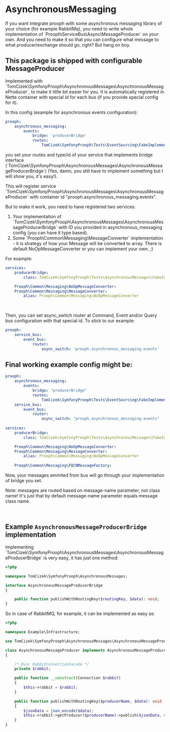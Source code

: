 # AsynchronousMessaging

<p>
    If you want integrate prooph with some asynchronous messaging library
    of your choice (for example RabbitMq),
    you need to write whole implementation of `Prooph\ServiceBus\Async\MessageProducer` on your own. 
    And you need to make it so that you can configure what message to what producer/exchange should go, right?
    But hang on boy.
</p>

## This package is shipped with configurable MessageProducer
<p>
    Implemented with 
    `TomCizek\SymfonyProoph\AsynchronousMessages\AsynchronousMessageProducer`,
    to make it little bit easier for you. It is automatically 
    registered in Nette container with special id for each bus (if you provide 
    special config for it).
</p>

<p>
    In this config (example for asynchronous events configuration):
</p>

```yaml
prooph:
    asynchronous_messaging:
        events:
            bridge: 'producerBridge'
            routes:
                TomCizek\SymfonyProoph\Tests\EventSourcing\FakeImplementations\TestAggregateCreated: producerRouteKey
```

<p>
    you set your routes and type/id of your service that implements bridge interface 
    (`TomCizek\SymfonyProoph\AsynchronousMessages\AsynchronousMessageProducerBridge`)
    (Yes, damn, you still have to implement something but I will show you, it's easy!).
</p>

<p>
    This will register service `TomCizek\SymfonyProoph\AsynchronousMessages\AsynchronousMessageProducer` 
    with container id "prooph.asynchronous_messaging.events".
</p>

<p>
    But to make it work, you need to have registered two services:
</p>
<ol>
    <li>
        Your implementation of `TomCizek\SymfonyProoph\AsynchronousMessages\AsynchronousMessageProducerBridge` 
        with ID you provided in asynchronous_messaging config (you can have it type based).
    </li>
    <li>
        Some `Prooph\Common\Messaging\MessageConverter` implementation - it is strategy of how 
        your Message will be converted to array.
        There is default NoOpMessageConverter or you can implement your own. ;)
    </li>
</ol>

For example:

```yaml
services:
    producerBridge: 
        class: TomCizek\SymfonyProoph\Tests\AsynchronousMessages\FakeImplementations\TestAsynchronousMessageProducerBridge

    Prooph\Common\Messaging\NoOpMessageConverter:
    Prooph\Common\Messaging\MessageConverter:
        alias: Prooph\Common\Messaging\NoOpMessageConverter
```

<br>

Then, you can set async_switch router at Command, Event and/or Query bus configuration with
that special id. To stick to our example:
```yaml
prooph:
    service_bus:
        event_bus:
            router:
                async_switch: 'prooph.asynchronous_messaging.events'
```

## Final working example config might be:

```yaml
prooph:
    asynchronous_messaging:
        events:
            bridge: "producerBridge"
            routes:
                TomCizek\SymfonyProoph\Tests\EventSourcing\FakeImplementations\TestAggregateCreated: producerRouteKey
    service_bus:
        event_bus:
            router:
                async_switch: "prooph.asynchronous_messaging.events"
                
services:
    producerBridge: 
        class: TomCizek\SymfonyProoph\Tests\AsynchronousMessages\FakeImplementations\TestAsynchronousMessageProducerBridge

    Prooph\Common\Messaging\NoOpMessageConverter:
    Prooph\Common\Messaging\MessageConverter:
        alias: Prooph\Common\Messaging\NoOpMessageConverter
        
    Prooph\Common\Messaging\FQCNMessageFactory:
```

<p>
    Now, your messages emmited from bus will go through your implementation of bridge you set.
</p>

<p>
    Note: messages are routed based on message-name parameter, not class name! 
    It's just that by default message-name parameter equals message class name.
</p>

<br>

## Example `AsynchronousMessageProducerBridge` implementation
<p>
    Implementing `TomCizek\SymfonyProoph\AsynchronousMessages\AsynchronousMessageProducerBridge` is very easy,
    it has just one method: 
</p>

```php
<?php

namespace TomCizek\SymfonyProoph\AsynchronousMessages;

interface AsynchronousMessageProducerBridge
{

    public function publishWithRoutingKey($routingKey, $data): void;
}
```

<p>
    So in case of RabbitMQ, for example, it can be implemented as easy as:
</p>


```php
<?php

namespace Example\Infrastructure;

use TomCizek\SymfonyProoph\AsynchronousMessages\AsynchronousMessageProducerBridge;

class AsynchronousMessageProducer implements AsynchronousMessageProducerBridge
{

    /* @var RabbitConnectionFacade */
    private $rabbit;

    public function __construct(Connection $rabbit)
    {
        $this->rabbit = $rabbit;
    }

    public function publishWithRoutingKey($producerName, $data): void
    {
        $jsonData = json_encode($data);
        $this->rabbit->getProducer($producerName)->publish($jsonData, $producerName);
    }
}

```
